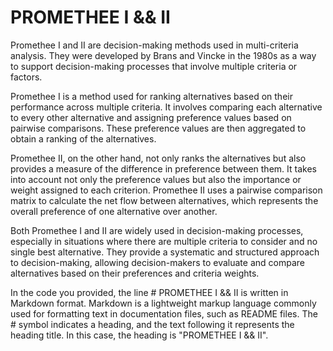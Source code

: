 # PROMETHEE I && II

Promethee I and II are decision-making methods used in multi-criteria analysis. They were developed by Brans and Vincke in the 1980s as a way to support decision-making processes that involve multiple criteria or factors.

Promethee I is a method used for ranking alternatives based on their performance across multiple criteria. It involves comparing each alternative to every other alternative and assigning preference values based on pairwise comparisons. These preference values are then aggregated to obtain a ranking of the alternatives.

Promethee II, on the other hand, not only ranks the alternatives but also provides a measure of the difference in preference between them. It takes into account not only the preference values but also the importance or weight assigned to each criterion. Promethee II uses a pairwise comparison matrix to calculate the net flow between alternatives, which represents the overall preference of one alternative over another.

Both Promethee I and II are widely used in decision-making processes, especially in situations where there are multiple criteria to consider and no single best alternative. They provide a systematic and structured approach to decision-making, allowing decision-makers to evaluate and compare alternatives based on their preferences and criteria weights.

In the code you provided, the line # PROMETHEE I && II is written in Markdown format. Markdown is a lightweight markup language commonly used for formatting text in documentation files, such as README files. The # symbol indicates a heading, and the text following it represents the heading title. In this case, the heading is "PROMETHEE I && II".